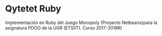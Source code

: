 # Qytetet Ruby

Implementación en Ruby del Juego Monopoly (Proyecto Netbeans)para la asignatura PDOO de la UGR (ETSIIT). Curso 2017-2018R)
